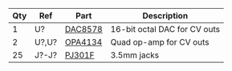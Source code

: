 |Qty|Ref|Part|Description|
|---|---|---|---|
|1|U?|[DAC8578](https://www.ti.com/lit/ds/symlink/dac8568.pdf)|16-bit octal DAC for CV outs|
|2|U?,U?|[OPA4134](https://www.ti.com/lit/gpn/OPA2134)|Quad op-amp for CV outs|
|25|J?-J?|[PJ301F](https://www.thonk.co.uk/wp-content/uploads/2014/02/Thonkiconn_Jack_Datasheet.pdf)|3.5mm jacks|
